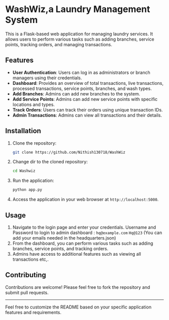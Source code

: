 # WashWiz,a Laundry Management System

This is a Flask-based web application for managing laundry services. It allows users to perform various tasks such as adding branches, service points, tracking orders, and managing transactions.

## Features

- **User Authentication**: Users can log in as administrators or branch managers using their credentials.
- **Dashboard**: Provides an overview of total transactions, live transactions, processed transactions, service points, branches, and wash types.
- **Add Branches**: Admins can add new branches to the system.
- **Add Service Points**: Admins can add new service points with specific locations and types.
- **Track Orders**: Users can track their orders using unique transaction IDs.
- **Admin Transactions**: Admins can view all transactions and their details.

## Installation

1. Clone the repository:

    ```bash
    git clone https://github.com/Nithish130718/WashWiz
    ```

2. Change dir to the cloned repository:

   ```bash
   cd Washwiz
   ```

3. Run the application:

    ```bash
    python app.py
    ```

4. Access the application in your web browser at `http://localhost:5000`.

## Usage

1. Navigate to the login page and enter your credentials.
    Username and Password to login to admin dashboard :
       ```
       hq@example.com
       ```
       ```
       Hq@123
       ```
    (You can add your emails needed in the headquarters.json)
2. From the dashboard, you can perform various tasks such as adding branches, service points, and tracking orders.
3. Admins have access to additional features such as viewing all transactions etc,.
   
## Contributing

Contributions are welcome! Please feel free to fork the repository and submit pull requests.

---

Feel free to customize the README based on your specific application features and requirements.

